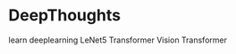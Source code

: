 <!--
 * @Author: Xiawenlong-bug 2473833028@qq.com
 * @Date: 2024-06-22 18:13:48
 * @LastEditors: Xiawenlong-bug 2473833028@qq.com
 * @LastEditTime: 2024-06-26 21:39:31
 * @FilePath: /deep_thoughts/README.md
 * @Description: 这是默认设置,请设置`customMade`, 打开koroFileHeader查看配置 进行设置: https://github.com/OBKoro1/koro1FileHeader/wiki/%E9%85%8D%E7%BD%AEen
-->
# DeepThoughts
learn deeplearning
LeNet5
Transformer
Vision Transformer
